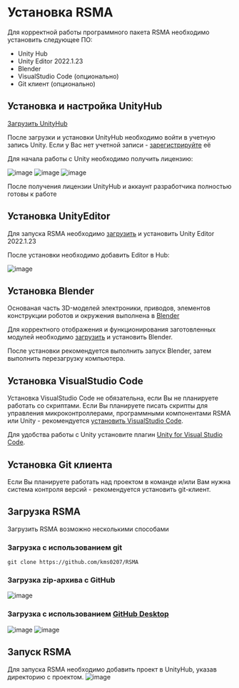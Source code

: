 # Установка RSMA

Для корректной работы программного пакета RSMA необходимо установить следующее ПО:

- Unity Hub
- Unity Editor 2022.1.23
- Blender
- VisualStudio Code (опционально)
- Git клиент (опционально)
## Установка и настройка UnityHub
[Загрузить UnityHub](https://unity.com/download)

После загрузки и установки UnityHub необходимо войти в учетную запись Unity.
Если у Вас нет учетной записи - [зарегистрируйте](id.unity.com) её

Для начала работы с Unity необходимо получить лицензию:

![image](https://github.com/kms0207/RSMA/assets/75982005/45d6b7a4-20bc-4c6e-8ac6-a80b8c990546)
![image](https://github.com/kms0207/RSMA/assets/75982005/606a5361-6488-4cf5-b97b-c7992dda43f6)
![image](https://github.com/kms0207/RSMA/assets/75982005/163bb131-6014-4dee-a465-54c895a519d6)

После получения лицензии UnityHub и аккаунт разработчика полностью готовы к работе

## Установка UnityEditor

Для запуска RSMA необходимо [загрузить](https://unity.com/releases/editor/whats-new/2022.1.23) и установить Unity Editor 2022.1.23

После установки необходимо добавить Editor в Hub:

![image](https://github.com/kms0207/RSMA/assets/75982005/b198b643-b748-4341-af8f-460fdb02bfdc)

## Установка Blender

Основаная часть 3D-моделей электроники, приводов, элементов конструкции роботов и окружения выполнена в [Blender](https://www.blender.org/)

Для корректного отображения и функционирования заготовленных модулей необходимо [загрузить](https://www.blender.org/download/) и установить Blender.

После установки рекомендуется выполнить запуск Blender, затем выполнить перезагрузку компьютера.

## Установка VisualStudio Code

Установка VisualStudio Code не обязательна, если Вы не планируете работать со скриптами.
Если Вы планируете писать скрипты для управления микроконтроллерами, программными компонентами RSMA или Unity - рекомендуется [установить VisualStudio Code](https://code.visualstudio.com/).

Для удобства работы с Unity установите плагин [Unity for Visual Studio Code](https://marketplace.visualstudio.com/items?itemName=visualstudiotoolsforunity.vstuc).

## Установка Git клиента

Если Вы планируете работать над проектом в команде и/или Вам нужна система контроля версий - рекомендуется установить git-клиент.

## Загрузка RSMA

Загрузить RSMA возможно несколькими способами

### Загрузка с использованием git
```
git clone https://github.com/kms0207/RSMA
```
### Загрузка zip-архива с GitHub

![image](https://github.com/kms0207/RSMA/assets/75982005/1a1d17a4-ffb0-4051-a535-7bf1be63413d)

### Загрузка с использованием [GitHub Desktop](https://desktop.github.com/)

![image](https://github.com/kms0207/RSMA/assets/75982005/d66e5375-e36d-4b19-9eba-b267850d118b)
![image](https://github.com/kms0207/RSMA/assets/75982005/5c230fe0-1fe9-43a8-b02e-8b0b4a3ae23b)

## Запуск RSMA

Для запуска RSMA необходимо добавить проект в UnityHub, указав директорию с проектом.
![image](https://github.com/kms0207/RSMA/assets/75982005/ddcf73d8-f6bf-4914-af2a-e708a855d6b3)

